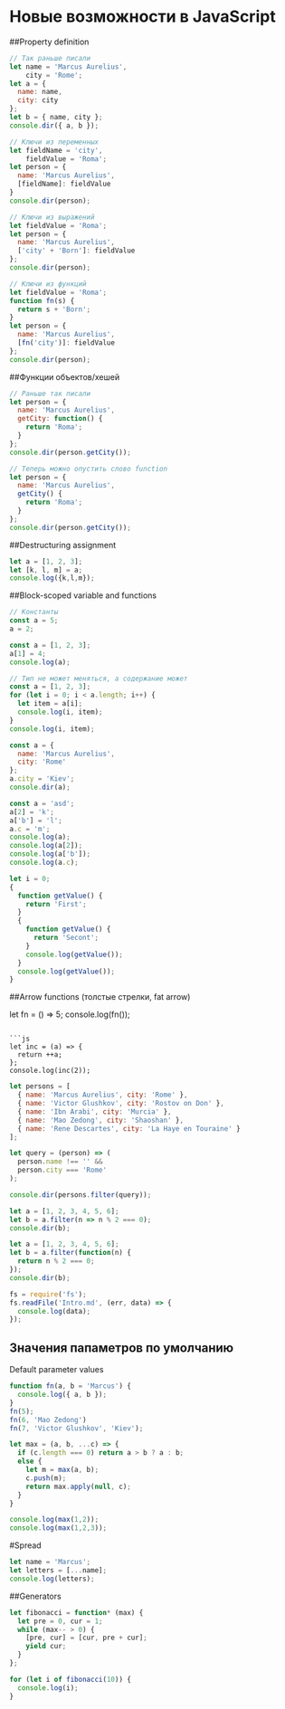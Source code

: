 # Новые возможности в JavaScript

##Property definition

```js
// Так раньше писали
let name = 'Marcus Aurelius',
    city = 'Rome';
let a = {
  name: name,
  city: city
};
let b = { name, city };
console.dir({ a, b });
```

```js
// Ключи из переменных
let fieldName = 'city',
    fieldValue = 'Roma';
let person = {
  name: 'Marcus Aurelius',
  [fieldName]: fieldValue
}
console.dir(person);
```

```js
// Ключи из выражений
let fieldValue = 'Roma';
let person = {
  name: 'Marcus Aurelius',
  ['city' + 'Born']: fieldValue
};
console.dir(person);
```

```js
// Ключи из функций
let fieldValue = 'Roma';
function fn(s) {
  return s + 'Born';
}
let person = {
  name: 'Marcus Aurelius',
  [fn('city')]: fieldValue
};
console.dir(person);
```

##Функции объектов/хешей

```js
// Раньше так писали
let person = {
  name: 'Marcus Aurelius',
  getCity: function() {
    return 'Roma';
  }
};
console.dir(person.getCity());
```

```js
// Теперь можно опустить слово function
let person = {
  name: 'Marcus Aurelius',
  getCity() {
    return 'Roma';
  }
};
console.dir(person.getCity());
```

##Destructuring assignment

```js
let a = [1, 2, 3];
let [k, l, m] = a;
console.log({k,l,m});
```

##Block-scoped variable and functions

```js
// Константы
const a = 5;
a = 2;
```

```js
const a = [1, 2, 3];
a[1] = 4;
console.log(a);
```

```js
// Тип не может меняться, а содержание может
const a = [1, 2, 3];
for (let i = 0; i < a.length; i++) {
  let item = a[i];
  console.log(i, item);
}
console.log(i, item);
```

```js
const a = {
  name: 'Marcus Aurelius',
  city: 'Rome'
};
a.city = 'Kiev';
console.dir(a);
```

```js
const a = 'asd';
a[2] = 'k';
a['b'] = 'l';
a.c = 'm';
console.log(a);
console.log(a[2]);
console.log(a['b']);
console.log(a.c);
```

```js
let i = 0;
{
  function getValue() {
    return 'First';
  }
  {
    function getValue() {
      return 'Secont';
    }
    console.log(getValue());
  }
  console.log(getValue());
}
```

##Arrow functions (толстые стрелки, fat arrow)

let fn = () => 5;
console.log(fn());
```

```js
let inc = (a) => {
  return ++a;
};
console.log(inc(2));
```

```js
let persons = [
  { name: 'Marcus Aurelius', city: 'Rome' },
  { name: 'Victor Glushkov', city: 'Rostov on Don' },
  { name: 'Ibn Arabi', city: 'Murcia' },
  { name: 'Mao Zedong', city: 'Shaoshan' },
  { name: 'Rene Descartes', city: 'La Haye en Touraine' }
];

let query = (person) => (
  person.name !== '' &&
  person.city === 'Rome'
);

console.dir(persons.filter(query));
```

```js
let a = [1, 2, 3, 4, 5, 6];
let b = a.filter(n => n % 2 === 0);
console.dir(b);
```

```js
let a = [1, 2, 3, 4, 5, 6];
let b = a.filter(function(n) {
  return n % 2 === 0;
});
console.dir(b);
```

```js
fs = require('fs');
fs.readFile('Intro.md', (err, data) => {
  console.log(data);
});
```

## Значения папаметров по умолчанию
Default parameter values

```js
function fn(a, b = 'Marcus') {
  console.log({ a, b });
}
fn(5);
fn(6, 'Mao Zedong')
fn(7, 'Victor Glushkov', 'Kiev');

let max = (a, b, ...c) => {
  if (c.length === 0) return a > b ? a : b;
  else {
    let m = max(a, b);
    c.push(m);
    return max.apply(null, c);
  }
}

console.log(max(1,2));
console.log(max(1,2,3));
```

#Spread

```js
let name = 'Marcus';
let letters = [...name];
console.log(letters);
```

##Generators

```js
let fibonacci = function* (max) {
  let pre = 0, cur = 1;
  while (max-- > 0) {
    [pre, cur] = [cur, pre + cur];
    yield cur;
  }
};

for (let i of fibonacci(10)) {
  console.log(i);
}
```
